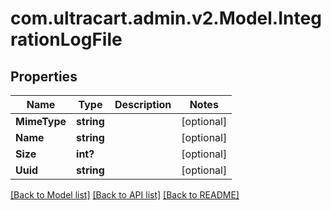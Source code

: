 # com.ultracart.admin.v2.Model.IntegrationLogFile
## Properties

Name | Type | Description | Notes
------------ | ------------- | ------------- | -------------
**MimeType** | **string** |  | [optional] 
**Name** | **string** |  | [optional] 
**Size** | **int?** |  | [optional] 
**Uuid** | **string** |  | [optional] 


[[Back to Model list]](../README.md#documentation-for-models) [[Back to API list]](../README.md#documentation-for-api-endpoints) [[Back to README]](../README.md)

